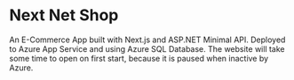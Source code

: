 # Next Net Shop

An E-Commerce App built with Next.js and ASP.NET Minimal API.
Deployed to Azure App Service and using Azure SQL Database. The website will take some time to open on first start, because it is paused when inactive by Azure.
